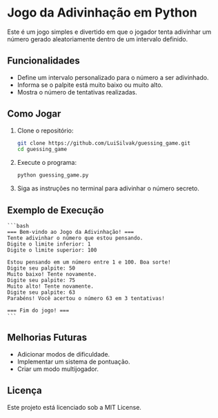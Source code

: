 # Jogo da Adivinhação em Python

Este é um jogo simples e divertido em que o jogador tenta adivinhar um número gerado aleatoriamente dentro de um intervalo definido.

## Funcionalidades

- Define um intervalo personalizado para o número a ser adivinhado.
- Informa se o palpite está muito baixo ou muito alto.
- Mostra o número de tentativas realizadas.

## Como Jogar

1. Clone o repositório:
   ```bash
   git clone https://github.com/LuiSilvak/guessing_game.git
   cd guessing_game

2. Execute o programa:
    ```bash
    python guessing_game.py

3. Siga as instruções no terminal para adivinhar o número secreto.

## Exemplo de Execução
    ```bash
    === Bem-vindo ao Jogo da Adivinhação! ===
    Tente adivinhar o número que estou pensando.
    Digite o limite inferior: 1
    Digite o limite superior: 100

    Estou pensando em um número entre 1 e 100. Boa sorte!
    Digite seu palpite: 50
    Muito baixo! Tente novamente.
    Digite seu palpite: 75
    Muito alto! Tente novamente.
    Digite seu palpite: 63
    Parabéns! Você acertou o número 63 em 3 tentativas!

    === Fim do jogo! ===
    ```

## Melhorias Futuras

- Adicionar modos de dificuldade.
- Implementar um sistema de pontuação.
- Criar um modo multijogador.

## Licença

Este projeto está licenciado sob a MIT License.



